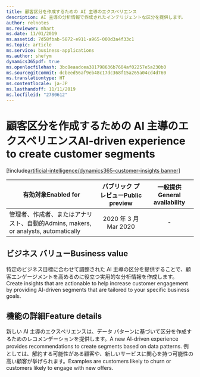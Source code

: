 ```yaml
---
title: 顧客区分を作成するための AI 主導のエクスペリエンス
description: AI 主導の分析情報で作成されたインテリジェントな区分を提供します。
author: relnotes
ms.reviewer: mhart
ms.date: 11/01/2019
ms.assetid: 7d58fbab-5872-e911-a965-000d3a4f33c1
ms.topic: article
ms.service: business-applications
ms.author: shefym
dynamics365pdf: true
ms.openlocfilehash: 3bc8eaadcea381798636b7604af02257e5a230b0
ms.sourcegitcommit: dcbeed56af9eb48c17dc368f15a265a04cd4d760
ms.translationtype: HT
ms.contentlocale: ja-JP
ms.lasthandoff: 11/11/2019
ms.locfileid: "2780612"
---
```

# <a name="ai-driven-experience-to-create-customer-segments"></a><span data-ttu-id="ed7d3-103">顧客区分を作成するための AI 主導のエクスペリエンス</span><span class="sxs-lookup"><span data-stu-id="ed7d3-103">AI-driven experience to create customer segments</span></span>
[!include[artificial-intelligence/dynamics365-customer-insights banner](../includes/artificial-intelligence/dynamics365-customer-insights.md)]

| <span data-ttu-id="ed7d3-104">有効対象</span><span class="sxs-lookup"><span data-stu-id="ed7d3-104">Enabled for</span></span>    |  <span data-ttu-id="ed7d3-105">パブリック プレビュー</span><span class="sxs-lookup"><span data-stu-id="ed7d3-105">Public preview</span></span> | <span data-ttu-id="ed7d3-106">一般提供</span><span class="sxs-lookup"><span data-stu-id="ed7d3-106">General availability</span></span> | 
| ---------- | :----------: |:----------: |
|<span data-ttu-id="ed7d3-107">管理者、作成者、またはアナリスト、自動的</span><span class="sxs-lookup"><span data-stu-id="ed7d3-107">Admins, makers, or analysts, automatically</span></span>|<span data-ttu-id="ed7d3-108">2020 年 3 月</span><span class="sxs-lookup"><span data-stu-id="ed7d3-108">Mar 2020</span></span>| -|


## <a name="business-value"></a><span data-ttu-id="ed7d3-109">ビジネス バリュー</span><span class="sxs-lookup"><span data-stu-id="ed7d3-109">Business value</span></span>
<!-- bv start -->
<span data-ttu-id="ed7d3-110">特定のビジネス目標に合わせて調整された AI 主導の区分を提供することで、顧客エンゲージメントを高めるのに役立つ実用的な分析情報を作成します。</span><span class="sxs-lookup"><span data-stu-id="ed7d3-110">Create insights that are actionable to help increase customer engagement by providing AI-driven segments that are tailored to your specific business goals.</span></span>


<!-- bv end -->



## <a name="feature-details"></a><span data-ttu-id="ed7d3-111">機能の詳細</span><span class="sxs-lookup"><span data-stu-id="ed7d3-111">Feature details</span></span>
<!--feature detail start -->
<span data-ttu-id="ed7d3-112">新しい AI 主導のエクスペリエンスは、データ パターンに基づいて区分を作成するためのレコメンデーションを提供します。</span><span class="sxs-lookup"><span data-stu-id="ed7d3-112">A new AI-driven experience provides recommendations to create segments based on data patterns.</span></span> <span data-ttu-id="ed7d3-113">例としては、解約する可能性がある顧客や、新しいサービスに関心を持つ可能性の高い顧客が挙げられます。</span><span class="sxs-lookup"><span data-stu-id="ed7d3-113">Examples are customers likely to churn or customers likely to engage with new offers.</span></span>
<!--feature detail end -->









